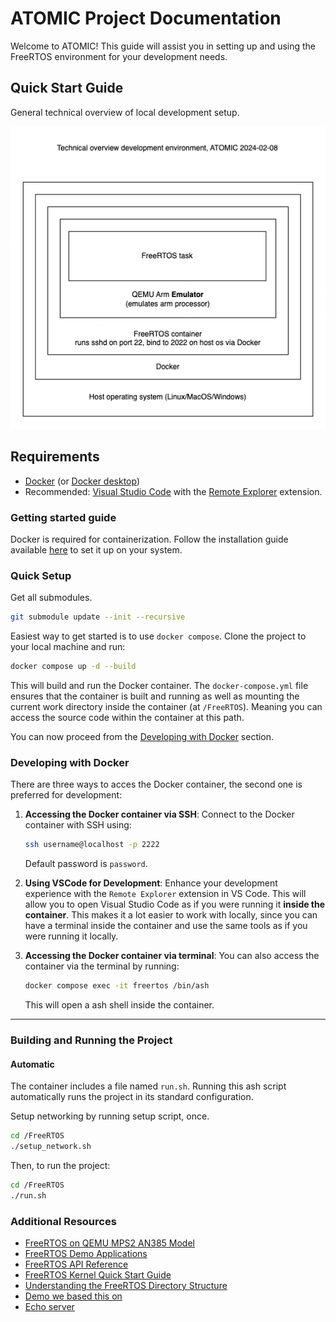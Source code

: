 # ATOMIC Project Documentation

Welcome to ATOMIC! This guide will assist you in setting up and using the FreeRTOS environment for your development needs.

## Quick Start Guide

General technical overview of local development setup.

![General Overview of Development Setup](docs/img/development-setup-technical-overview.png)

## Requirements

- [Docker](https://docs.docker.com/engine/install/) (or [Docker desktop](https://www.docker.com/products/docker-desktop/))
- Recommended: [Visual Studio Code](https://code.visualstudio.com/) with the [Remote Explorer](https://marketplace.visualstudio.com/items?itemName=ms-vscode.remote-explorer) extension.

### Getting started guide

Docker is required for containerization. Follow the installation guide available [here](https://docs.docker.com/get-docker/) to set it up on your system.

### Quick Setup

Get all submodules.

```bash
git submodule update --init --recursive
```

Easiest way to get started is to use `docker compose`. Clone the project to your local machine and run:

```bash
docker compose up -d --build
```

This will build and run the Docker container. The `docker-compose.yml` file ensures that the container is built and running as well as mounting the current work directory inside the container (at `/FreeRTOS`). Meaning you can access the source code within the container at this path.

You can now proceed from the [Developing with Docker](#developing-with-docker) section.

### Developing with Docker

There are three ways to acces the Docker container, the second one is preferred for development:

1. **Accessing the Docker container via SSH**:
   Connect to the Docker container with SSH using:

   ```bash
   ssh username@localhost -p 2222
   ```

   Default password is `password`.

2. **Using VSCode for Development**:
   Enhance your development experience with the `Remote Explorer` extension in VS Code. This will allow you to open Visual Studio Code as if you were running it **inside the container**. This makes it a lot easier to work with locally, since you can have a terminal inside the container and use the same tools as if you were running it locally.

3. **Accessing the Docker container via terminal**:
   You can also access the container via the terminal by running:

   ```bash
   docker compose exec -it freertos /bin/ash
   ```

   This will open a ash shell inside the container.

---

### Building and Running the Project

#### Automatic

The container includes a file named `run.sh`. Running this ash script automatically runs the project in its standard configuration.

Setup networking by running setup script, once.

```bash
cd /FreeRTOS
./setup_network.sh
```

Then, to run the project:

```bash
cd /FreeRTOS
./run.sh
```

### Additional Resources

- [FreeRTOS on QEMU MPS2 AN385 Model](https://www.freertos.org/freertos-on-qemu-mps2-an385-model.html)
- [FreeRTOS Demo Applications](https://www.freertos.org/a00102.html#comprehensive_demo)
- [FreeRTOS API Reference](https://www.freertos.org/a00106.html)
- [FreeRTOS Kernel Quick Start Guide](https://www.freertos.org/FreeRTOS-quick-start-guide.html)
- [Understanding the FreeRTOS Directory Structure](https://www.freertos.org/a00017.html)
- [Demo we based this on](https://github.com/FreeRTOS/FreeRTOS/tree/main/FreeRTOS-Plus/Demo/FreeRTOS_Plus_TCP_Echo_Qemu_mps2)
- [Echo server](https://github.com/FreeRTOS/FreeRTOS-Libraries-Integration-Tests/tree/main/tools/echo_server)
